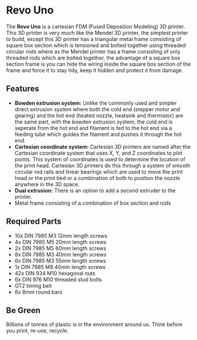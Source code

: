 # Revo Uno
The **Revo Uno** is a cartesian FDM (Fused Deposition Modeling) 3D printer. This 3D printer is very much like the Mendel 3D printer, the simplest printer to build, except this 3D printer has a triangular metal frame consisting of square box section which is tensioned and bolted together using threaded circular rods where as the Mendel printer has a frame consisting of only threaded rods which are bolted together, the advantage of a square box section frame is you can hide the wiring inside the square box section of the frame and force it to stay tidy, keep it hidden and protect it from damage.

## Features
* **Bowden extrusion system:** Unlike the commonly used and simpler direct extrusion system where both the cold end (stepper motor and gearing) and the hot end (heated nozzle, heatsink and thermistor) are the same part, with the bowden extrusion system, the cold end is seperate from the hot end and filament is fed to the hot end via a feeding tube which guides the filament and pushes it through the hot end.
* **Cartesian coordinate system:** Cartesian 3D printers are named after the Cartesian coordinate system that uses X, Y, and Z coordinates to plot points. This system of coordinates is used to determine the location of the print head. Cartesian 3D printers do this through a system of smooth circular rod rails and linear bearings which are used to move the print head or the print bed or a combination of both to position the nozzle anywhere in the 3D space.
* **Dual extrusion:** There is an option to add a second extruder to the printer.
* Metal frame consisting of a combination of box section and rods

## Required Parts
* 10x DIN 7985 M3 12mm length screws
* 4x DIN 7985 M5 20mm length screws
* 2x DIN 7985 M5 60mm length screws
* 8x DIN 7985 M3 40mm length screws
* 6x DIN 7985 M3 55mm length screws
* 1x DIN 7985 M8 40mm length screws
* 42x DIN 934 M10 hexagonal nuts
* 6x DIN 976 M10 threaded stud bolts
* GT2 timing belt
* 6x 8mm round bars
 
## Be Green
Billions of tonnes of plastic is in the environment around us. Think before you print, re-use, recycle.
